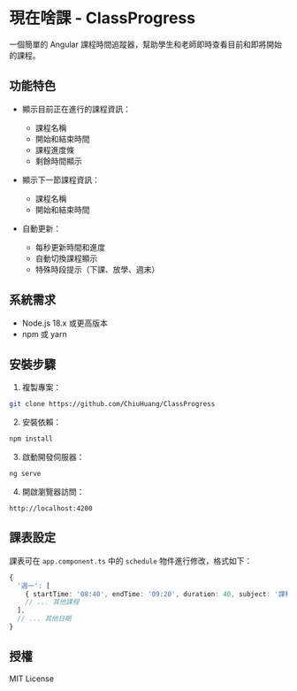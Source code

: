 # 現在啥課 - ClassProgress

一個簡單的 Angular 課程時間追蹤器，幫助學生和老師即時查看目前和即將開始的課程。

## 功能特色

- 顯示目前正在進行的課程資訊：
  - 課程名稱
  - 開始和結束時間
  - 課程進度條
  - 剩餘時間顯示

- 顯示下一節課程資訊：
  - 課程名稱
  - 開始和結束時間

- 自動更新：
  - 每秒更新時間和進度
  - 自動切換課程顯示
  - 特殊時段提示（下課、放學、週末）

## 系統需求

- Node.js 18.x 或更高版本
- npm 或 yarn

## 安裝步驟

1. 複製專案：
```bash
git clone https://github.com/ChiuHuang/ClassProgress
```

2. 安裝依賴：
```bash
npm install
```

3. 啟動開發伺服器：
```bash
ng serve
```

4. 開啟瀏覽器訪問：
```
http://localhost:4200
```

## 課表設定

課表可在 `app.component.ts` 中的 `schedule` 物件進行修改，格式如下：

```typescript
{
  '週一': [
    { startTime: '08:40', endTime: '09:20', duration: 40, subject: '課程名稱' },
    // ... 其他課程
  ],
  // ... 其他日期
}
```

## 授權

MIT License
